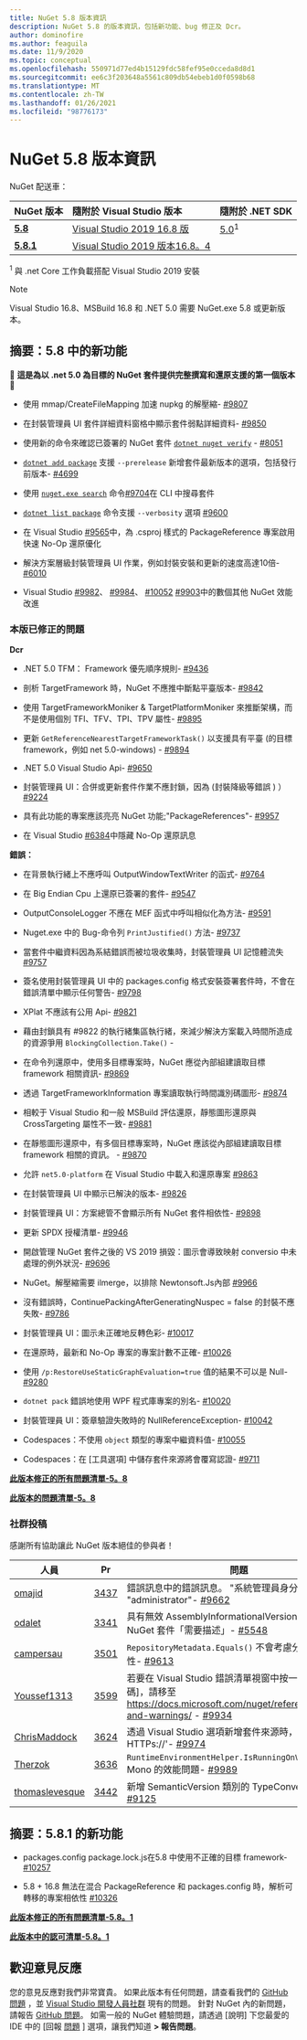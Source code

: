 ```yaml
---
title: NuGet 5.8 版本資訊
description: NuGet 5.8 的版本資訊，包括新功能、bug 修正及 Dcr。
author: dominofire
ms.author: feaguila
ms.date: 11/9/2020
ms.topic: conceptual
ms.openlocfilehash: 550971d77ed4b15129fdc58fef95e0cceda8d8d1
ms.sourcegitcommit: ee6c3f203648a5561c809db54ebeb1d0f0598b68
ms.translationtype: MT
ms.contentlocale: zh-TW
ms.lasthandoff: 01/26/2021
ms.locfileid: "98776173"
---
```

# <a name="nuget-58-release-notes"></a>NuGet 5.8 版本資訊

NuGet 配送車：

| NuGet 版本 | 隨附於 Visual Studio 版本 | 隨附於 .NET SDK |
|:---|:---|:---|
| [**5.8**](https://nuget.org/downloads) | [Visual Studio 2019 16.8 版](https://visualstudio.microsoft.com/downloads/) | [5.0](https://dotnet.microsoft.com/download/dotnet-core/5.0)<sup>1</sup> |
| [**5.8.1**](https://nuget.org/downloads) | [Visual Studio 2019 版本16.8。4](https://visualstudio.microsoft.com/downloads/) | |

<sup>1</sup> 與 .net Core 工作負載搭配 Visual Studio 2019 安裝
  
> [!NOTE]
> Visual Studio 16.8、MSBuild 16.8 和 .NET 5.0 需要 NuGet.exe 5.8 或更新版本。


## <a name="summary-whats-new-in-58"></a>摘要：5.8 中的新功能
🎉 **這是為以 .net 5.0 為目標的 NuGet 套件提供完整撰寫和還原支援的第一個版本** 🎉

* 使用 mmap/CreateFileMapping 加速 nupkg 的解壓縮- [#9807](https://github.com/NuGet/Home/issues/9807)

* 在封裝管理員 UI 套件詳細資料窗格中顯示套件弱點詳細資料- [#9850](https://github.com/NuGet/Home/issues/9850)

* 使用新的命令來確認已簽署的 NuGet 套件 [`dotnet nuget verify`](/dotnet/core/tools/dotnet-nuget-verify) - [#8051](https://github.com/NuGet/Home/issues/8051)

* [`dotnet add package`](/dotnet/core/tools/dotnet-add-package#:~:text=dotnet%20add%20package%201%20Name%202%20Synopsis%203,when%20targeting%20a%20specific%20framework.%20...%206%20Examples) 支援 `--prerelease` 新增套件最新版本的選項，包括發行前版本- [#4699](https://github.com/NuGet/Home/issues/4699)

* 使用 [`nuget.exe search`](../reference/cli-reference/cli-ref-search.md) 命令[#9704](https://github.com/NuGet/Home/issues/9704)在 CLI 中搜尋套件

* [`dotnet list package`](/dotnet/core/tools/dotnet-list-package) 命令支援 `--verbosity` 選項 [#9600](https://github.com/NuGet/Home/issues/9600)

* 在 Visual Studio [#9565](https://github.com/NuGet/Home/issues/9565)中，為 .csproj 樣式的 PackageReference 專案啟用快速 No-Op 還原優化

* 解決方案層級封裝管理員 UI 作業，例如封裝安裝和更新的速度高達10倍- [#6010](https://github.com/NuGet/Home/issues/6010)

* Visual Studio [#9982](https://github.com/NuGet/Home/issues/9982)、 [#9984](https://github.com/NuGet/Home/issues/9984)、 [#10052](https://github.com/NuGet/Home/issues/10052) [#9903](https://github.com/NuGet/Home/issues/9903)中的數個其他 NuGet 效能改進


### <a name="issues-fixed-in-this-release"></a>本版已修正的問題

**Dcr**

* .NET 5.0 TFM： Framework 優先順序規則- [#9436](https://github.com/NuGet/Home/issues/9436)

* 剖析 TargetFramework 時，NuGet 不應推中斷點平臺版本- [#9842](https://github.com/NuGet/Home/issues/9842)

* 使用 TargetFrameworkMoniker & TargetPlatformMoniker 來推斷架構，而不是使用個別 TFI、TFV、TPI、TPV 屬性- [#9895](https://github.com/NuGet/Home/issues/9895)

* 更新 `GetReferenceNearestTargetFrameworkTask()` 以支援具有平臺 (的目標 framework，例如 net 5.0-windows) - [#9894](https://github.com/NuGet/Home/issues/9894)

* .NET 5.0 Visual Studio Api- [#9650](https://github.com/NuGet/Home/issues/9650)

* 封裝管理員 UI：合併或更新套件作業不應封鎖，因為 (封裝降級等錯誤 ) ） [#9224](https://github.com/NuGet/Home/issues/9224)

* 具有此功能的專案應該亮亮 NuGet 功能;"PackageReferences"- [#9957](https://github.com/NuGet/Home/issues/9957)

* 在 Visual Studio [#6384](https://github.com/NuGet/Home/issues/6384)中隱藏 No-Op 還原訊息

**錯誤：**

* 在背景執行緒上不應呼叫 OutputWindowTextWriter 的函式- [#9764](https://github.com/NuGet/Home/issues/9764)

* 在 Big Endian Cpu 上還原已簽署的套件- [#9547](https://github.com/NuGet/Home/issues/9547)

* OutputConsoleLogger 不應在 MEF 函式中呼叫相似化為方法- [#9591](https://github.com/NuGet/Home/issues/9591)

* Nuget.exe 中的 Bug-命令列 `PrintJustified()` 方法- [#9737](https://github.com/NuGet/Home/issues/9737)

* 當套件中繼資料因為系結錯誤而被垃圾收集時，封裝管理員 UI 記憶體流失 [#9757](https://github.com/NuGet/Home/issues/9757)

* 簽名使用封裝管理員 UI 中的 packages.config 格式安裝簽署套件時，不會在錯誤清單中顯示任何警告- [#9798](https://github.com/NuGet/Home/issues/9798)

* XPlat 不應該有公用 Api- [#9821](https://github.com/NuGet/Home/issues/9821)

* 藉由封鎖具有 #9822 的執行緒集區執行緒，來減少解決方案載入時間所造成的資源爭用 `BlockingCollection.Take()`  -  [](https://github.com/NuGet/Home/issues/9822)

* 在命令列還原中，使用多目標專案時，NuGet 應從內部組建讀取目標 framework 相關資訊- [#9869](https://github.com/NuGet/Home/issues/9869)

* 透過 TargetFrameworkInformation 專案讀取執行時間識別碼圖形- [#9874](https://github.com/NuGet/Home/issues/9874)

* 相較于 Visual Studio 和一般 MSBuild 評估還原，靜態圖形還原與 CrossTargeting 屬性不一致- [#9881](https://github.com/NuGet/Home/issues/9881)

* 在靜態圖形還原中，有多個目標專案時，NuGet 應該從內部組建讀取目標 framework 相關的資訊。 - [#9870](https://github.com/NuGet/Home/issues/9870)

* 允許 `net5.0-platform` 在 Visual Studio 中載入和還原專案 [#9863](https://github.com/NuGet/Home/issues/9863)

* 在封裝管理員 UI 中顯示已解決的版本- [#9826](https://github.com/NuGet/Home/issues/9826)

* 封裝管理員 UI：方案總管不會顯示所有 NuGet 套件相依性- [#9898](https://github.com/NuGet/Home/issues/9898)

* 更新 SPDX 授權清單- [#9946](https://github.com/NuGet/Home/issues/9946)

* 開啟管理 NuGet 套件之後的 VS 2019 損毀：圖示會導致映射 conversio 中未處理的例外狀況- [#9696](https://github.com/NuGet/Home/issues/9696)

* NuGet。解壓縮需要 ilmerge，以排除 Newtonsoft.Js內部 [#9966](https://github.com/NuGet/Home/issues/9966)

* 沒有錯誤時，ContinuePackingAfterGeneratingNuspec = false 的封裝不應失敗- [#9786](https://github.com/NuGet/Home/issues/9786)

* 封裝管理員 UI：圖示未正確地反轉色彩- [#10017](https://github.com/NuGet/Home/issues/10017)

* 在還原時，最新和 No-Op 專案的專案計數不正確- [#10026](https://github.com/NuGet/Home/issues/10026)

* 使用 `/p:RestoreUseStaticGraphEvaluation=true` 值的結果不可以是 Null- [#9280](https://github.com/NuGet/Home/issues/9280)

* `dotnet pack` 錯誤地使用 WPF 程式庫專案的別名- [#10020](https://github.com/NuGet/Home/issues/10020)

* 封裝管理員 UI：簽章驗證失敗時的 NullReferenceException- [#10042](https://github.com/NuGet/Home/issues/10042)

* Codespaces：不使用 `object` 類型的專案中繼資料值- [#10055](https://github.com/NuGet/Home/issues/10055)

* Codespaces：在 [工具選項] 中儲存套件來源將會覆寫認證- [#9711](https://github.com/NuGet/Home/issues/9711)


**[此版本修正的所有問題清單-5。8](https://app.zenhub.com/workspaces/nuget-client-team-55aec9a240305cf007585881/reports/release?release=5f03519b777e78b4ffb2edeb)**

**[此版本的問題清單-5。8](https://github.com/NuGet/NuGet.Client/compare/5.7.0.6726...5.8.0.6930)**

### <a name="community-contributions"></a>社群投稿

感謝所有協助讓此 NuGet 版本絕佳的參與者！

|人員|Pr|問題|
|----|----|----|
[omajid](https://github.com/omajid) | [3437](https://github.com/NuGet/NuGet.Client/pull/3437) | 錯誤訊息中的錯誤訊息。 "系統管理員身分" 而不是 "administrator"- [#9662](https://github.com/NuGet/Home/issues/9662)
[odalet](https://github.com/odalet) | [3341](https://github.com/NuGet/NuGet.Client/pull/3341) | 具有無效 AssemblyInformationalVersion 報告的 NuGet 套件「需要描述」- [#5548](https://github.com/NuGet/Home/issues/5548)
[campersau](https://github.com/campersau) | [3501](https://github.com/NuGet/NuGet.Client/pull/3501) | `RepositoryMetadata.Equals()` 不會考慮分支和認可屬性- [#9613](https://github.com/NuGet/Home/issues/9613)
[Youssef1313](https://github.com/Youssef1313) | [3599](https://github.com/NuGet/NuGet.Client/pull/3599) | 若要在 Visual Studio 錯誤清單視窗中按一下 [NU 程式碼]，請移至 https://docs.microsoft.com/nuget/reference/errors-and-warnings/  -  [#9934](https://github.com/NuGet/Home/issues/9934)
[ChrisMaddock](https://github.com/ChrisMaddock) | [3624](https://github.com/NuGet/NuGet.Client/pull/3624) | 透過 Visual Studio 選項新增套件來源時，請使用 ' HTTPs://'- [#9974](https://github.com/NuGet/Home/issues/9974)
[Therzok](https://github.com/Therzok) | [3636](https://github.com/NuGet/NuGet.Client/pull/3636) | `RuntimeEnvironmentHelper.IsRunningOnVisualStudio` Mono 的效能問題- [#9989](https://github.com/NuGet/Home/issues/9989)
[thomaslevesque](https://github.com/thomaslevesque) | [3442](https://github.com/NuGet/NuGet.Client/pull/3442) | 新增 SemanticVersion 類別的 TypeConverter- [#9125](https://github.com/NuGet/Home/issues/9125)

## <a name="summary-whats-new-in-581"></a>摘要：5.8.1 的新功能

* packages.config package.lock.js在5.8 中使用不正確的目標 framework- [#10257](https://github.com/NuGet/Home/issues/10257)

* 5.8 + 16.8 無法在混合 PackageReference 和 packages.config 時，解析可轉移的專案相依性 [#10326](https://github.com/NuGet/Home/issues/10326)

**[此版本修正的所有問題清單-5.8。1](https://app.zenhub.com/workspaces/nuget-client-team-55aec9a240305cf007585881/reports/release?release=5ff7aeae16150e3b19910391)**

**[此版本中的認可清單-5.8。1](https://github.com/NuGet/NuGet.Client/compare/5.8.0.6930...5.8.1.7021)**

## <a name="feedback-welcome"></a>歡迎意見反應

您的意見反應對我們非常寶貴。  如果此版本有任何問題，請查看我們的 [GitHub 問題](https://github.com/NuGet/Home/issues) ，並 [Visual Studio 開發人員社群](https://developercommunity.visualstudio.com/) 現有的問題。  針對 NuGet 內的新問題，請報告 [GitHub 問題](https://github.com/NuGet/Home/issues/new)。
如需一般的 NuGet 體驗問題，請透過 [說明] 下您最愛的 IDE 中的 [回報 [問題](/visualstudio/ide/how-to-report-a-problem-with-visual-studio) ] 選項，讓我們知道 **> 報告問題**。